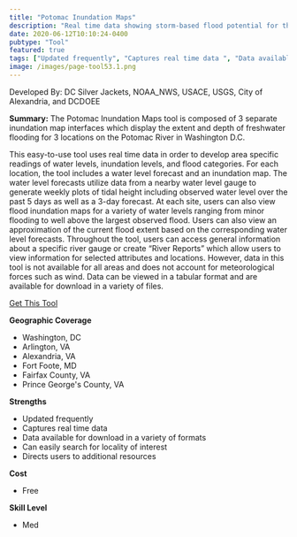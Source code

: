 ```yaml
---
title: "Potomac Inundation Maps"
description: "Real time data showing storm-based flood potential for the Potomac and Anacostia Rivers around the DC area"
date: 2020-06-12T10:10:24-0400
pubtype: "Tool"
featured: true
tags: ["Updated frequently", "Captures real time data ", "Data available for download in a variety of formats", "Can easily search for locality of interest", "Directs users to additional resources"]
image: /images/page-tool53.1.png
---
```

Developed By: DC Silver Jackets, NOAA_NWS, USACE, USGS, City of Alexandria, and DCDOEE

**Summary:** The Potomac Inundation Maps tool is composed of 3 separate inundation map interfaces which display the extent and depth of freshwater flooding for 3 locations on the Potomac River in Washington D.C. 

This easy-to-use tool uses real time data in order to develop area specific readings of water levels, inundation levels, and flood categories. For each location, the tool includes a water level forecast and an inundation map. The water level forecasts utilize data from a nearby water level gauge to generate weekly plots of tidal height including observed water level over the past 5 days as well as a 3-day forecast. At each site, users can also view flood inundation maps for a variety of water levels ranging from minor flooding to well above the largest observed flood. Users can also view an approximation of the current flood extent based on the corresponding water level forecasts. Throughout the tool, users can access general information about a specific river gauge or create “River Reports” which allow users to view information for selected attributes and locations. However, data in this tool is not available for all areas and does not account for meteorological forces such as wind. Data can be viewed in a tabular format and are available for download in a variety of files.

<a href="https://www.weather.gov/lwx/potomacinundationmaps" target="_blank">Get This Tool</a>

__**Geographic Coverage**__
-  Washington, DC
-  Arlington, VA
-  Alexandria, VA
-  Fort Foote, MD
-  Fairfax County, VA
-   Prince George's County, VA

__**Strengths**__
-  Updated frequently
-  Captures real time data 
-  Data available for download in a variety of formats
-  Can easily search for locality of interest
-  Directs users to additional resources

__**Cost**__
- Free

__**Skill Level**__
- Med

